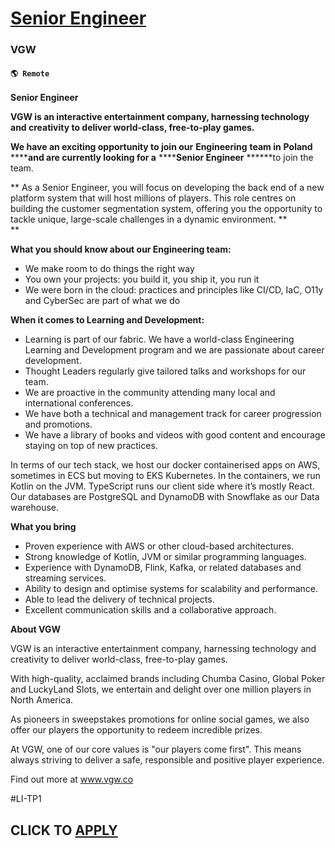 # [Senior Engineer ](https://www.remotewlb.com/apply/senior-engineer-137400)  
### VGW  
#### `🌎 Remote`  

**Senior Engineer**

**VGW is an interactive entertainment company, harnessing technology and creativity to deliver world-class, free-to-play games.**

**We have an exciting opportunity to join our** **Engineering** **team in** **Poland** ******and are currently looking for a** ******Senior Engineer** ******to join the team.  
  
** As a Senior Engineer, you will focus on developing the back end of a new platform system that will host millions of players. This role centres on building the customer segmentation system, offering you the opportunity to tackle unique, large-scale challenges in a dynamic environment. **  
**

**What you should know about our Engineering team:**

  * We make room to do things the right way
  * You own your projects: you build it, you ship it, you run it
  * We were born in the cloud: practices and principles like CI/CD, IaC, O11y and CyberSec are part of what we do

**When it comes to Learning and Development:**

  * Learning is part of our fabric. We have a world-class Engineering Learning and Development program and we are passionate about career development. 
  * Thought Leaders regularly give tailored talks and workshops for our team.
  * We are proactive in the community attending many local and international conferences.
  * We have both a technical and management track for career progression and promotions.
  * We have a library of books and videos with good content and encourage staying on top of new practices. 

In terms of our tech stack, we host our docker containerised apps on AWS, sometimes in ECS but moving to EKS Kubernetes. In the containers, we run Kotlin on the JVM. TypeScript runs our client side where it’s mostly React. Our databases are PostgreSQL and DynamoDB with Snowflake as our Data warehouse.

**What you bring**

  * Proven experience with AWS or other cloud-based architectures.
  * Strong knowledge of Kotlin, JVM or similar programming languages.
  * Experience with DynamoDB, Flink, Kafka, or related databases and streaming services.
  * Ability to design and optimise systems for scalability and performance.
  * Able to lead the delivery of technical projects.
  * Excellent communication skills and a collaborative approach. 

**About VGW**

VGW is an interactive entertainment company, harnessing technology and creativity to deliver world-class, free-to-play games.

With high-quality, acclaimed brands including Chumba Casino, Global Poker and LuckyLand Slots, we entertain and delight over one million players in North America.

As pioneers in sweepstakes promotions for online social games, we also offer our players the opportunity to redeem incredible prizes.

At VGW, one of our core values is "our players come first". This means always striving to deliver a safe, responsible and positive player experience.

Find out more at www.vgw.co  
  
  
#LI-TP1

  
  

  
## CLICK TO [APPLY](https://www.remotewlb.com/apply/senior-engineer-137400)

